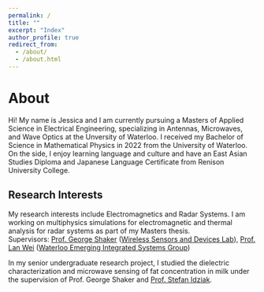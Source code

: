 ```yaml
---
permalink: /
title: ""
excerpt: "Index"
author_profile: true
redirect_from: 
  - /about/
  - /about.html
---
```


About
=====

Hi!  My name is Jessica and I am currently pursuing a Masters of Applied Science in Electrical Engineering, specializing in Antennas, Microwaves, and Wave Optics at the Unversity of Waterloo.  I received my Bachelor of Science in Mathematical Physics in 2022 from the University of Waterloo.  On the side, I enjoy learning language and culture and have an East Asian Studies Diploma and Japanese Language Certificate from Renison University College.


## Research Interests

My research interests include Electromagnetics and Radar Systems.  I am working on multiphysics simulations for electromagnetic and thermal analysis for radar systems as part of my Masters thesis.<br />
Supervisors:  [Prof. George Shaker](https://uwaterloo.ca/electrical-computer-engineering/profile/gshaker) ([Wireless Sensors and Devices Lab](https://uwaterloo.ca/wireless-sensors-and-devices-lab/)), [Prof. Lan Wei](https://uwaterloo.ca/electrical-computer-engineering/profile/l28wei) ([Waterloo Emerging Integrated Systems Group](https://uwaterloo.ca/waterloo-emerging-integrated-systems-group/))

In my senior undergraduate research project, I studied the dielectric characterization and microwave sensing of fat concentration in milk under the supervision of Prof. George Shaker and [Prof. Stefan Idziak](https://uwaterloo.ca/physics-astronomy/people-profiles/stefan-idziak).
